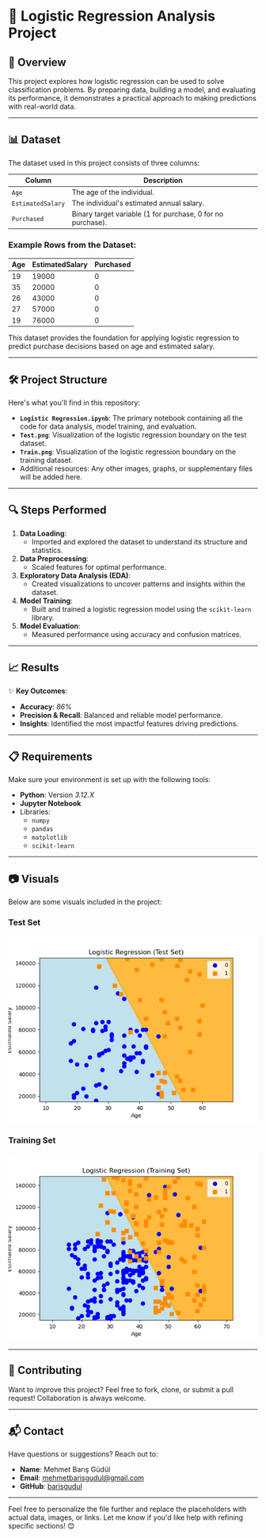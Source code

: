 # 🚀 Logistic Regression Analysis Project

## 🌟 Overview

This project explores how logistic regression can be used to solve classification problems. By preparing data, building a model, and evaluating its performance, it demonstrates a practical approach to making predictions with real-world data.

---

## 📊 Dataset

The dataset used in this project consists of three columns:

| **Column**          | **Description**                                      |
|----------------------|------------------------------------------------------|
| `Age`               | The age of the individual.                           |
| `EstimatedSalary`   | The individual's estimated annual salary.            |
| `Purchased`         | Binary target variable (1 for purchase, 0 for no purchase). |

### Example Rows from the Dataset:

| **Age** | **EstimatedSalary** | **Purchased** |
|---------|----------------------|---------------|
| 19      | 19000               | 0             |
| 35      | 20000               | 0             |
| 26      | 43000               | 0             |
| 27      | 57000               | 0             |
| 19      | 76000               | 0             |

This dataset provides the foundation for applying logistic regression to predict purchase decisions based on age and estimated salary.


---

## 🛠️ Project Structure

Here's what you'll find in this repository:

- **`Logistic Regression.ipynb`**: The primary notebook containing all the code for data analysis, model training, and evaluation.
- **`Test.png`**: Visualization of the logistic regression boundary on the test dataset.
- **`Train.png`**: Visualization of the logistic regression boundary on the training dataset.
- Additional resources: Any other images, graphs, or supplementary files will be added here.




---

## 🔍 Steps Performed

1. **Data Loading**:
   - Imported and explored the dataset to understand its structure and statistics.
2. **Data Preprocessing**:
   - Scaled features for optimal performance.
3. **Exploratory Data Analysis (EDA)**:
   - Created visualizations to uncover patterns and insights within the dataset.
4. **Model Training**:
   - Built and trained a logistic regression model using the `scikit-learn` library.
5. **Model Evaluation**:
   - Measured performance using accuracy and confusion matrices.

---

## 📈 Results

✨ **Key Outcomes**:
- **Accuracy**: *86%*
- **Precision & Recall**: Balanced and reliable model performance.
- **Insights**: Identified the most impactful features driving predictions.

---

## 📋 Requirements

Make sure your environment is set up with the following tools:

- **Python**: Version *3.12.X*
- **Jupyter Notebook**
- Libraries:
  - `numpy`
  - `pandas`
  - `matplotlib`
  - `scikit-learn`

---

## 📷 Visuals

Below are some visuals included in the project:

### Test Set
![Test Set](Test.png)

### Training Set
![Training Set](Train.png)

---

## 🤝 Contributing

Want to improve this project? Feel free to fork, clone, or submit a pull request! Collaboration is always welcome.

---

## 📬 Contact

Have questions or suggestions? Reach out to:
- **Name**: Mehmet Barış Güdül
- **Email**: mehmetbarisgudul@gmail.com
- **GitHub**: [barisgudul](https://github.com/barisgudul)

---

Feel free to personalize the file further and replace the placeholders with actual data, images, or links. Let me know if you'd like help with refining specific sections! 😊
